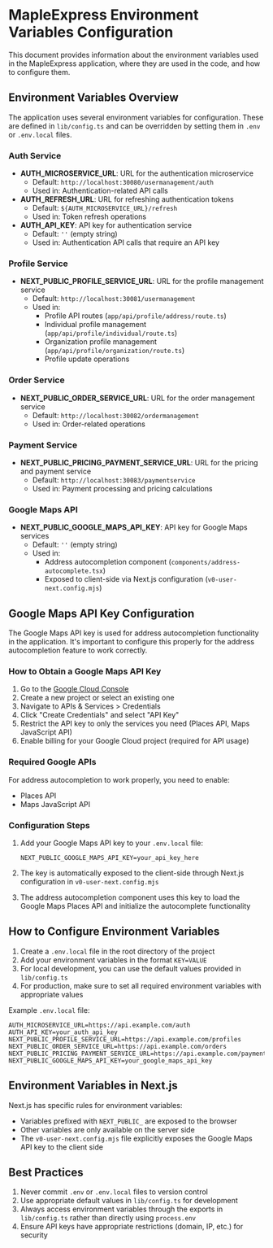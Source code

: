 # MapleExpress Environment Variables Configuration

This document provides information about the environment variables used in the MapleExpress application, where they are used in the code, and how to configure them.

## Environment Variables Overview

The application uses several environment variables for configuration. These are defined in `lib/config.ts` and can be overridden by setting them in `.env` or `.env.local` files.

### Auth Service
- **AUTH_MICROSERVICE_URL**: URL for the authentication microservice
  - Default: `http://localhost:30080/usermanagement/auth`
  - Used in: Authentication-related API calls
- **AUTH_REFRESH_URL**: URL for refreshing authentication tokens
  - Default: `${AUTH_MICROSERVICE_URL}/refresh`
  - Used in: Token refresh operations
- **AUTH_API_KEY**: API key for authentication service
  - Default: `''` (empty string)
  - Used in: Authentication API calls that require an API key

### Profile Service
- **NEXT_PUBLIC_PROFILE_SERVICE_URL**: URL for the profile management service
  - Default: `http://localhost:30081/usermanagement`
  - Used in:
    - Profile API routes (`app/api/profile/address/route.ts`)
    - Individual profile management (`app/api/profile/individual/route.ts`)
    - Organization profile management (`app/api/profile/organization/route.ts`)
    - Profile update operations

### Order Service
- **NEXT_PUBLIC_ORDER_SERVICE_URL**: URL for the order management service
  - Default: `http://localhost:30082/ordermanagement`
  - Used in: Order-related operations

### Payment Service
- **NEXT_PUBLIC_PRICING_PAYMENT_SERVICE_URL**: URL for the pricing and payment service
  - Default: `http://localhost:30083/paymentservice`
  - Used in: Payment processing and pricing calculations

### Google Maps API
- **NEXT_PUBLIC_GOOGLE_MAPS_API_KEY**: API key for Google Maps services
  - Default: `''` (empty string)
  - Used in:
    - Address autocompletion component (`components/address-autocomplete.tsx`)
    - Exposed to client-side via Next.js configuration (`v0-user-next.config.mjs`)

## Google Maps API Key Configuration

The Google Maps API key is used for address autocompletion functionality in the application. It's important to configure this properly for the address autocompletion feature to work correctly.

### How to Obtain a Google Maps API Key

1. Go to the [Google Cloud Console](https://console.cloud.google.com/)
2. Create a new project or select an existing one
3. Navigate to APIs & Services > Credentials
4. Click "Create Credentials" and select "API Key"
5. Restrict the API key to only the services you need (Places API, Maps JavaScript API)
6. Enable billing for your Google Cloud project (required for API usage)

### Required Google APIs

For address autocompletion to work properly, you need to enable:
- Places API
- Maps JavaScript API

### Configuration Steps

1. Add your Google Maps API key to your `.env.local` file:
   ```
   NEXT_PUBLIC_GOOGLE_MAPS_API_KEY=your_api_key_here
   ```

2. The key is automatically exposed to the client-side through Next.js configuration in `v0-user-next.config.mjs`

3. The address autocompletion component uses this key to load the Google Maps Places API and initialize the autocomplete functionality

## How to Configure Environment Variables

1. Create a `.env.local` file in the root directory of the project
2. Add your environment variables in the format `KEY=VALUE`
3. For local development, you can use the default values provided in `lib/config.ts`
4. For production, make sure to set all required environment variables with appropriate values

Example `.env.local` file:
```
AUTH_MICROSERVICE_URL=https://api.example.com/auth
AUTH_API_KEY=your_auth_api_key
NEXT_PUBLIC_PROFILE_SERVICE_URL=https://api.example.com/profiles
NEXT_PUBLIC_ORDER_SERVICE_URL=https://api.example.com/orders
NEXT_PUBLIC_PRICING_PAYMENT_SERVICE_URL=https://api.example.com/payments
NEXT_PUBLIC_GOOGLE_MAPS_API_KEY=your_google_maps_api_key
```

## Environment Variables in Next.js

Next.js has specific rules for environment variables:
- Variables prefixed with `NEXT_PUBLIC_` are exposed to the browser
- Other variables are only available on the server side
- The `v0-user-next.config.mjs` file explicitly exposes the Google Maps API key to the client side

## Best Practices

1. Never commit `.env` or `.env.local` files to version control
2. Use appropriate default values in `lib/config.ts` for development
3. Always access environment variables through the exports in `lib/config.ts` rather than directly using `process.env`
4. Ensure API keys have appropriate restrictions (domain, IP, etc.) for security